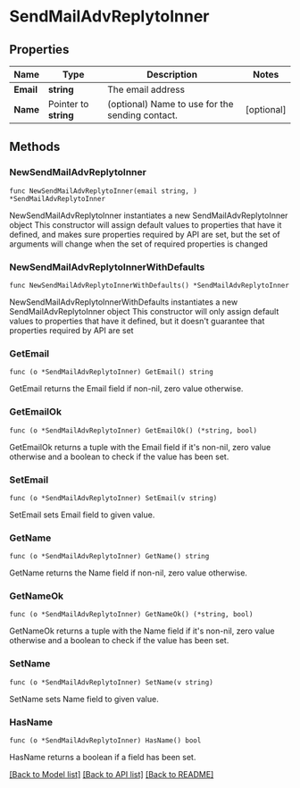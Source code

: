 # SendMailAdvReplytoInner

## Properties

Name | Type | Description | Notes
------------ | ------------- | ------------- | -------------
**Email** | **string** | The email address | 
**Name** | Pointer to **string** | (optional) Name to use for the sending contact. | [optional] 

## Methods

### NewSendMailAdvReplytoInner

`func NewSendMailAdvReplytoInner(email string, ) *SendMailAdvReplytoInner`

NewSendMailAdvReplytoInner instantiates a new SendMailAdvReplytoInner object
This constructor will assign default values to properties that have it defined,
and makes sure properties required by API are set, but the set of arguments
will change when the set of required properties is changed

### NewSendMailAdvReplytoInnerWithDefaults

`func NewSendMailAdvReplytoInnerWithDefaults() *SendMailAdvReplytoInner`

NewSendMailAdvReplytoInnerWithDefaults instantiates a new SendMailAdvReplytoInner object
This constructor will only assign default values to properties that have it defined,
but it doesn't guarantee that properties required by API are set

### GetEmail

`func (o *SendMailAdvReplytoInner) GetEmail() string`

GetEmail returns the Email field if non-nil, zero value otherwise.

### GetEmailOk

`func (o *SendMailAdvReplytoInner) GetEmailOk() (*string, bool)`

GetEmailOk returns a tuple with the Email field if it's non-nil, zero value otherwise
and a boolean to check if the value has been set.

### SetEmail

`func (o *SendMailAdvReplytoInner) SetEmail(v string)`

SetEmail sets Email field to given value.


### GetName

`func (o *SendMailAdvReplytoInner) GetName() string`

GetName returns the Name field if non-nil, zero value otherwise.

### GetNameOk

`func (o *SendMailAdvReplytoInner) GetNameOk() (*string, bool)`

GetNameOk returns a tuple with the Name field if it's non-nil, zero value otherwise
and a boolean to check if the value has been set.

### SetName

`func (o *SendMailAdvReplytoInner) SetName(v string)`

SetName sets Name field to given value.

### HasName

`func (o *SendMailAdvReplytoInner) HasName() bool`

HasName returns a boolean if a field has been set.


[[Back to Model list]](../README.md#documentation-for-models) [[Back to API list]](../README.md#documentation-for-api-endpoints) [[Back to README]](../README.md)



